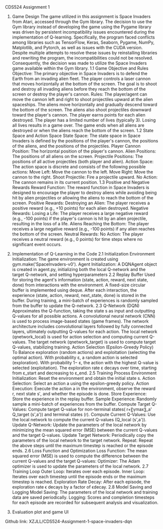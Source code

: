 CDS524 Assignment 1
1. Game Design
The game utilized in this assignment is Space Invaders from Atari, accessed through the Gym library. The decision to use the Gym library instead of developing the game using the Pygame library was driven by persistent incompatibility issues encountered during the implementation of Q-learning. Specifically, the program faced conflicts among libraries such as TensorFlow, Keras, Seaborn, Pygame, NumPy, Matplotlib, and Pytorch, as well as issues with the CUDA version. Despite multiple attempts to resolve these issues by reinstalling libraries and rewriting the program, the incompatibilities could not be resolved. Consequently, the decision was made to utilize the Space Invaders game available within the Gym library.
1.1 Game Objective and Rules
Objective:
The primary objective in Space Invaders is to defend the Earth from an invading alien fleet. The player controls a laser cannon that moves horizontally at the bottom of the screen. The goal is to shoot and destroy all invading aliens before they reach the bottom of the screen or destroy the player's cannon.
Rules:
	The player/agent can move the cannon left and right to shoot projectiles upward at the alien spaceships.
	The aliens move horizontally and gradually descend toward the bottom of the screen.
	The aliens also shoot projectiles downward toward the player's cannon.
	The player earns points for each alien destroyed.
	The player has a limited number of lives (typically 3). Losing all lives results in a game over.
	The game ends when all aliens are destroyed or when the aliens reach the bottom of the screen.
1.2 State Space and Action Space
State Space:
The state space in Space Invaders is defined by the positions of the player's cannon, the positions of the aliens, and the positions of the projectiles.
	Player Cannon Position: The horizontal position of the player's cannon.
	Alien Positions: The positions of all aliens on the screen.
	Projectile Positions: The positions of all active projectiles (both player and alien).
Action Space:
The action space is discrete and consists of the following possible actions:
	Move Left: Move the cannon to the left.
	Move Right: Move the cannon to the right.
	Shoot Projectile: Fire a projectile upward.
	No Action: The cannon remains in its current position.
1.3 Positive and Negative Rewards
Reward Function:
The reward function in Space Invaders is designed to encourage the player to destroy aliens while avoiding being hit by alien projectiles or allowing the aliens to reach the bottom of the screen.
	Positive Rewards:
Destroying an Alien: The player receives a positive reward (e.g., +10 points) for each alien destroyed.
	Negative Rewards:
Losing a Life: The player receives a large negative reward (e.g., -100 points) if the player's cannon is hit by an alien projectile, resulting in the loss of a life.
Aliens Reaching the Bottom: The player receives a large negative reward (e.g., -100 points) if any alien reaches the bottom of the screen.
	Neutral Rewards:
No Action: The player receives a neutral reward (e.g., 0 points) for time steps where no significant event occurs.

2. Implementation of Q-Learning in the Code
2.1 Initialization
	Environment Initialization: The game environment is created using gym.make('SpaceInvaders-v0').
	Agent Initialization: A DQNAgent object is created in agent.py, initializing both the local Q-network and the target Q-network, and setting hyperparameters 
2.2 Replay Buffer
Used for storing the agent's information (state, action, reward, next state, done) from interactions with the environment.
	A fixed-size circular buffer is implemented using deque.
	After each interaction, the experience (state, action, reward, next_state, done) is stored in the buffer.
	During training, a mini-batch of experiences is randomly sampled from the buffer to update the Q-network.
2.3 Q-Network (DQN)
Approximates the Q-function, taking the state s as input and outputting Q-values for all possible actions.
	A convolutional neural network (CNN) is used to process image-based states (game frames).
	The network architecture includes convolutional layers followed by fully connected layers, ultimately outputting Q-values for each action.
	The local network (qnetwork_local) is used for action selection and computing current Q-values.
	The target network (qnetwork_target) is used to compute target Q-values, stabilizing training.
	Action Selection (Epsilon-Greedy Policy)
To Balance exploration (random actions) and exploitation (selecting the optimal action).
	With probability ε, a random action is selected (exploration).
	With probability 1− ε, the action with the highest Q-value is selected (exploitation).
	The exploration rate  ε decays over time, starting from ε_start and decreasing to ε_end.
2.5 Training Process
	Environment Initialization: Reset the environment and obtain the initial state s.
	Action Selection: Select an action a using the epsilon-greedy policy.
	Action Execution: Execute the action a in the environment, observe the reward r, next state s′, and whether the episode is done.
	Store Experience: Store the experience in the replay buffer.
	Sample Experience: Randomly sample a mini-batch of experiences from the buffer.
	Compute Target Q-Values: Compute target Q-value for non-terminal states(  r+〖γmax〗_a' Q_target (s',a')) and terminal states (r).
	Compute Current Q-Values: Use the local network to compute the current Q-values (Q_local (s',a')).
	Update Q-Network: Update the parameters of the local network by minimizing the mean squared error (MSE) between the current Q-values and the target Q-values.
	Update Target Network: Periodically copy the parameters of the local network to the target network.
	Repeat: Repeat the above steps until the maximum timestep is reached or the episode ends.
2.6 Loss Function and Optimization
	Loss Function: The mean squared error (MSE) is used to compute the difference between the current Q-values and the target Q-values:
	Optimizer: The Adam optimizer is used to update the parameters of the local network.
2.7 Training Loop
	Outer Loop: Iterates over each episode.
	Inner Loop: Iterates over each timestep until the episode ends or the maximum timestep is reached.
	Exploration Rate Decay: After each episode, the exploration rate ϵ decays by a factor of ϵdecay.
2.8 Model Saving and Logging
	Model Saving: The parameters of the local network and training data are saved periodically.
	Logging: Scores and completion timesteps for each episode are recorded for subsequent analysis and visualization.
3. Evaluation plot and game UI
 
 
Github link: XZJLL/CDS524-Assignment-1-space-invaders-dqn
